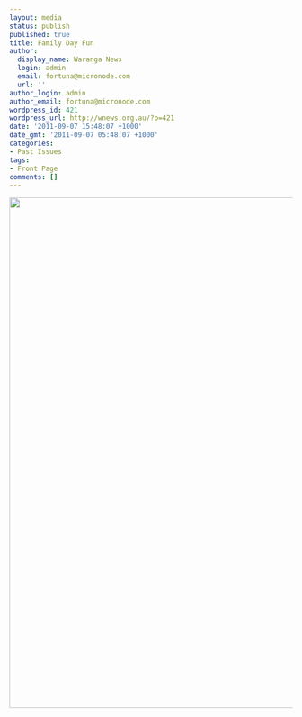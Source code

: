 ```yaml
---
layout: media
status: publish
published: true
title: Family Day Fun
author:
  display_name: Waranga News
  login: admin
  email: fortuna@micronode.com
  url: ''
author_login: admin
author_email: fortuna@micronode.com
wordpress_id: 421
wordpress_url: http://wnews.org.au/?p=421
date: '2011-09-07 15:48:07 +1000'
date_gmt: '2011-09-07 05:48:07 +1000'
categories:
- Past Issues
tags:
- Front Page
comments: []
---
```


<a href="http://wnews.org.au/wp-content/uploads/2011/09/frontpage-20110908.pdf"><img class="alignnone size-full wp-image-419" title="Front Page - 8 September 2011" src="http://wnews.org.au/wp-content/uploads/2011/09/frontpage-20110908.png" alt="" width="624" height="907" /></a>
